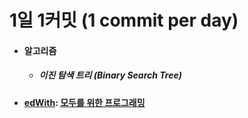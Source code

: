 # 1일 1커밋 (1 commit per day)
<ul>
  <li>
    <h4>
    알고리즘
    </h4>  
    <ul>
      <li>
        <h5>
        이진 탐색 트리 (Binary Search Tree)
        </h5>
      </li>
    </ul>
  </li>
    <li>
    <h4>
      <a href ="https://www.edwith.org/pythonforeverybody/joinLectures/12597">edWith</a>: <a href ="https://github.com/jysaa5/VioletCheese_Study_Python/tree/master/Basic">모두를 위한 프로그래밍</a>
    </h4>  
  </li>
</ul>

